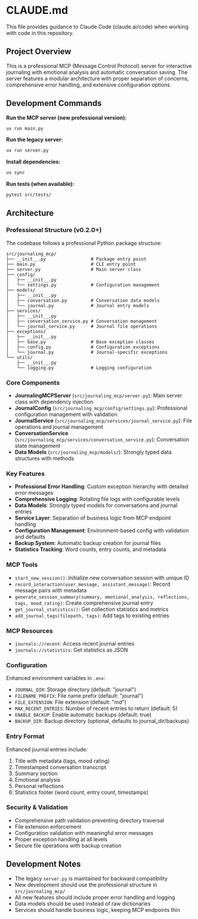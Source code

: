 # CLAUDE.md

This file provides guidance to Claude Code (claude.ai/code) when working with code in this repository.

## Project Overview

This is a professional MCP (Message Control Protocol) server for interactive journaling with emotional analysis and automatic conversation saving. The server features a modular architecture with proper separation of concerns, comprehensive error handling, and extensive configuration options.

## Development Commands

**Run the MCP server (new professional version):**
```bash
uv run main.py
```

**Run the legacy server:**
```bash
uv run server.py
```

**Install dependencies:**
```bash
uv sync
```

**Run tests (when available):**
```bash
pytest src/tests/
```

## Architecture

### Professional Structure (v0.2.0+)

The codebase follows a professional Python package structure:

```
src/journaling_mcp/
├── __init__.py                 # Package entry point
├── main.py                     # CLI entry point
├── server.py                   # Main server class
├── config/
│   ├── __init__.py
│   └── settings.py             # Configuration management
├── models/
│   ├── __init__.py
│   ├── conversation.py         # Conversation data models
│   └── journal.py              # Journal entry models
├── services/
│   ├── __init__.py
│   ├── conversation_service.py # Conversation management
│   └── journal_service.py      # Journal file operations
├── exceptions/
│   ├── __init__.py
│   ├── base.py                 # Base exception classes
│   ├── config.py               # Configuration exceptions
│   └── journal.py              # Journal-specific exceptions
└── utils/
    ├── __init__.py
    └── logging.py              # Logging configuration
```

### Core Components

- **JournalingMCPServer** (`src/journaling_mcp/server.py`): Main server class with dependency injection
- **JournalConfig** (`src/journaling_mcp/config/settings.py`): Professional configuration management with validation
- **JournalService** (`src/journaling_mcp/services/journal_service.py`): File operations and journal management
- **ConversationService** (`src/journaling_mcp/services/conversation_service.py`): Conversation state management
- **Data Models** (`src/journaling_mcp/models/`): Strongly typed data structures with methods

### Key Features

- **Professional Error Handling**: Custom exception hierarchy with detailed error messages
- **Comprehensive Logging**: Rotating file logs with configurable levels
- **Data Models**: Strongly typed models for conversations and journal entries
- **Service Layer**: Separation of business logic from MCP endpoint handling
- **Configuration Management**: Environment-based config with validation and defaults
- **Backup System**: Automatic backup creation for journal files
- **Statistics Tracking**: Word counts, entry counts, and metadata

### MCP Tools

- `start_new_session()`: Initialize new conversation session with unique ID
- `record_interaction(user_message, assistant_message)`: Record message pairs with metadata
- `generate_session_summary(summary, emotional_analysis, reflections, tags, mood_rating)`: Create comprehensive journal entry
- `get_journal_statistics()`: Get collection statistics and metrics
- `add_journal_tags(filepath, tags)`: Add tags to existing entries

### MCP Resources

- `journals://recent`: Access recent journal entries
- `journals://statistics`: Get statistics as JSON

### Configuration

Enhanced environment variables in `.env`:
- `JOURNAL_DIR`: Storage directory (default: "journal")
- `FILENAME_PREFIX`: File name prefix (default: "journal") 
- `FILE_EXTENSION`: File extension (default: "md")
- `MAX_RECENT_ENTRIES`: Number of recent entries to return (default: 5)
- `ENABLE_BACKUP`: Enable automatic backups (default: true)
- `BACKUP_DIR`: Backup directory (optional, defaults to journal_dir/backups)

### Entry Format

Enhanced journal entries include:
1. Title with metadata (tags, mood rating)
2. Timestamped conversation transcript
3. Summary section
4. Emotional analysis
5. Personal reflections
6. Statistics footer (word count, entry count, timestamps)

### Security & Validation

- Comprehensive path validation preventing directory traversal
- File extension enforcement
- Configuration validation with meaningful error messages
- Proper exception handling at all levels
- Secure file operations with backup creation

## Development Notes

- The legacy `server.py` is maintained for backward compatibility
- New development should use the professional structure in `src/journaling_mcp/`
- All new features should include proper error handling and logging
- Data models should be used instead of raw dictionaries
- Services should handle business logic, keeping MCP endpoints thin